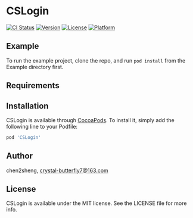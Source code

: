 # CSLogin

[![CI Status](https://img.shields.io/travis/chen2sheng/CSLogin.svg?style=flat)](https://travis-ci.org/chen2sheng/CSLogin)
[![Version](https://img.shields.io/cocoapods/v/CSLogin.svg?style=flat)](https://cocoapods.org/pods/CSLogin)
[![License](https://img.shields.io/cocoapods/l/CSLogin.svg?style=flat)](https://cocoapods.org/pods/CSLogin)
[![Platform](https://img.shields.io/cocoapods/p/CSLogin.svg?style=flat)](https://cocoapods.org/pods/CSLogin)

## Example

To run the example project, clone the repo, and run `pod install` from the Example directory first.

## Requirements

## Installation

CSLogin is available through [CocoaPods](https://cocoapods.org). To install
it, simply add the following line to your Podfile:

```ruby
pod 'CSLogin'
```

## Author

chen2sheng, crystal-butterfly7@163.com

## License

CSLogin is available under the MIT license. See the LICENSE file for more info.
